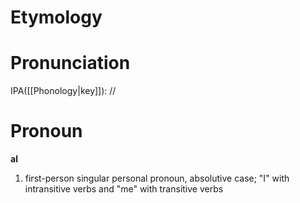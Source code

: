 # Etymology
# Pronunciation
IPA([[Phonology|key]]): //
# Pronoun
**al**
1. first-person singular personal pronoun, absolutive case; "I" with intransitive verbs and "me" with transitive verbs